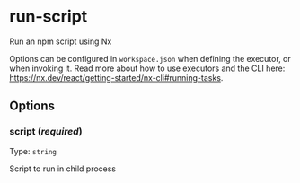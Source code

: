 # run-script

Run an npm script using Nx

Options can be configured in `workspace.json` when defining the executor, or when invoking it.
Read more about how to use executors and the CLI here: https://nx.dev/react/getting-started/nx-cli#running-tasks.

## Options

### script (_**required**_)

Type: `string`

Script to run in child process
